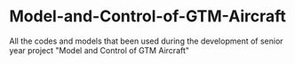 # Model-and-Control-of-GTM-Aircraft
All the codes and models that been used during the development of senior year project "Model and Control of GTM Aircraft"
